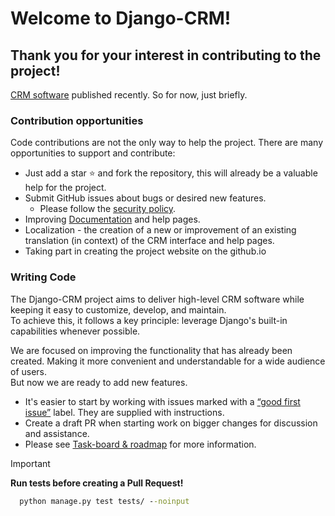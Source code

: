 # Welcome to Django-CRM!

## Thank you for your interest in contributing to the project! 

<a href="https://github.com/DjangoCRM/django-crm" target="_blank">CRM software</a> published recently. So for now, just briefly.

### Contribution opportunities
Code contributions are not the only way to help the project. There are many opportunities to support and contribute:

- Just add a star ⭐️ and fork the repository, this will already be a valuable help for the project.
- Submit GitHub issues about bugs or desired new features.
  - Please follow the <a href="https://github.com/DjangoCRM/django-crm?tab=security-ov-file#security-ov-file" target="_blank">security policy</a>.
- Improving <a href="https://django-crm-admin.readthedocs.io/" target="_blank">Documentation</a> and help pages.
- Localization - the creation of a new or improvement of an existing translation (in context) of the CRM interface and help pages.
- Taking part in creating the project website on the github.io

### Writing Code

The Django-CRM project aims to deliver high-level CRM software while keeping it easy to customize, develop, and maintain.  
To achieve this, it follows a key principle: leverage Django's built-in capabilities whenever possible.

We are focused on improving the functionality that has already been created. 
Making it more convenient and understandable for a wide audience of users.  
But now we are ready to add new features. 

- It's easier to start by working with issues marked with a <a href="https://github.com/DjangoCRM/django-crm/labels/good%20first%20issue" target="_blank">“good first issue”</a> label. They are supplied with instructions.
- Create a draft PR when starting work on bigger changes for discussion and assistance.
- Please see [Task-board & roadmap](https://github.com/users/DjangoCRM/projects/1) for more information.

> [!IMPORTANT]
> **Run tests before creating a Pull Request!**  
> 
> ```cmd
>   python manage.py test tests/ --noinput
> ```
